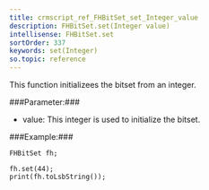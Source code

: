 ```yaml
---
title: crmscript_ref_FHBitSet_set_Integer_value
description: FHBitSet.set(Integer value)
intellisense: FHBitSet.set
sortOrder: 337
keywords: set(Integer)
so.topic: reference
---
```


This function initializees the bitset from an integer.



###Parameter:###


 - value: This integer is used to initialize the bitset.





###Example:###
    
    FHBitSet fh;
    
    fh.set(44);
    print(fh.toLsbString());


